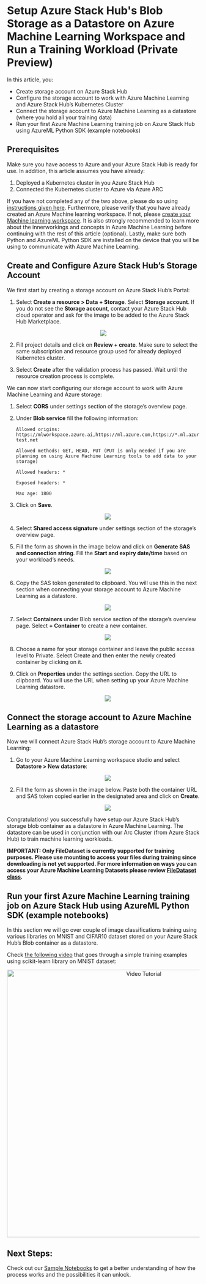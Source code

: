 # Setup Azure Stack Hub's Blob Storage as a Datastore on Azure Machine Learning Workspace and Run a Training Workload (Private Preview)

In this article, you:
*	Create storage account on Azure Stack Hub
*	Configure the storage account to work with Azure Machine Learning and Azure Stack Hub’s Kubernetes Cluster
*	Connect the storage account to Azure Machine Learning as a datastore (where you hold all your training data) 
*	Run your first Azure Machine Learning training job on Azure Stack Hub using AzureML Python SDK (example notebooks)




## Prerequisites

Make sure you have access to Azure and your Azure Stack Hub is ready for use. In addition, this article assumes you have already:

1. Deployed a Kubernetes cluster in you Azure Stack Hub
2. Connected the Kubernetes cluster to Azure via Azure ARC

If you have not completed any of the two above, please do so using [instructions given here](AML-ARC-Compute.md). Furthermore, please verify that you have already created an Azure Machine learning workspace. If not, please [create your Machine learning workspace](https://docs.microsoft.com/en-us/azure/machine-learning/concept-workspace#-create-a-workspace). It is also strongly recommended to learn more about the innerworkings and concepts in Azure Machine Learning before continuing with the rest of this article (optional). Lastly, make sure both Python and AzureML Python SDK are installed on the device that you will be using to communicate with Azure Machine Learning. 


## Create and Configure Azure Stack Hub’s Storage Account

We first start by creating a storage account on Azure Stack Hub’s Portal:

1. Select **Create a resource > Data + Storage**. Select **Storage account**. If you do not see the **Storage account**, contact your Azure Stack Hub cloud operator and ask for the image to be added to the Azure Stack Hub Marketplace.

<p align="center">
  <img src="imgs/Cstorage.png" />
</p>

2. Fill project details and click on **Review + create**. Make sure to select the same subscription and resource group used for already deployed Kubernetes cluster.

3.	Select **Create** after the validation process has passed. Wait until the resource creation process is complete. 

We can now start configuring our storage account to work with Azure Machine Learning and Azure storage:

1.	Select **CORS** under settings section of the storage’s overview page. 
2.	Under **Blob service** fill the following information:
    
        Allowed origins: https://mlworkspace.azure.ai,https://ml.azure.com,https://*.ml.azure.com,https://mlworkspacecanary.azure.ai,https://mlworkspace.azureml-test.net
    
        Allowed methods: GET, HEAD, PUT (PUT is only needed if you are planning on using Azure Machine Learning tools to add data to your storage)
    
        Allowed headers: *
    
        Exposed headers: *
    
        Max age: 1800

3.	Click on **Save**.

    <p align="center">
      <img src="imgs/cors.png" />
    </p>
    
4.	Select **Shared access signature** under settings section of the storage’s overview page. 
5.	Fill the form as shown in the image below and click on **Generate SAS and connection string**. Fill the **Start and expiry date/time** based on your workload’s needs.

    <p align="center">
      <img src="imgs/sas.png" />
    </p>

6.	Copy the SAS token generated to clipboard. You will use this in the next section when connecting your storage account to Azure Machine Learning as a datastore.

    <p align="center">
      <img src="imgs/sas-token.png" />
    </p>
    
7.	Select **Containers** under Blob service section of the storage’s overview page. Select **+ Container**  to create a new container.

    <p align="center">
      <img src="imgs/container.png" />
    </p>
    
8.	Choose a name for your storage container and leave the public access level to Private. Select Create and then enter the newly created container by clicking on it.
9.	Click on **Properties** under the settings section. Copy the URL to clipboard. You will use the URL when setting up your Azure Machine Learning datastore.

    <p align="center">
      <img src="imgs/url.png" />
    </p>
    

## Connect the storage account to Azure Machine Learning as a datastore

Now we will connect Azure Stack Hub’s storage account to Azure Machine Learning:

1. Go to your Azure Machine Learning workspace studio and select **Datastore > New datastore**:

    <p align="center">
      <img src="imgs/datastore.png" />
    </p>
    
2.	Fill the form as shown in the image below. Paste both the container URL and SAS token copied earlier in the designated area and click on **Create**.


    <p align="center">
      <img src="imgs/datastore-set.png" />
    </p>

Congratulations! you successfully have setup our Azure Stack Hub’s storage blob container as a datastore in Azure Machine Learning. The datastore can be used in conjunction with our Arc Cluster (from Azure Stack Hub) to train machine learning workloads.

**IMPORTANT: Only FileDataset is currently supported for training purposes. Please use mounting to access your files during training since downloading is not yet supported. For more information on ways you can access your Azure Machine Learning Datasets please review [FileDataset class](https://docs.microsoft.com/en-us/python/api/azureml-core/azureml.data.filedataset?view=azure-ml-py).**

## Run your first Azure Machine Learning training job on Azure Stack Hub using AzureML Python SDK (example notebooks)

In this section we will go over couple of image classifications training using various libraries on MNIST and CIFAR10 dataset stored on your Azure Stack Hub’s Blob container as a datastore. 

Check [the following video](https://msit.microsoftstream.com/video/51f7a3ff-0400-b9eb-2703-f1eb38bc6232) that goes through a simple training examples using scikit-learn library on MNIST dataset:


<a href="https://msit.microsoftstream.com/video/51f7a3ff-0400-b9eb-2703-f1eb38bc6232" target="_blank"><p align="center"><img src="imgs/vid-img.png" alt="Video Tutorial" class="center" width="700"></p></a>

## Next Steps:

Check out our [Sample Notebooks](index.md#sample-notebooks) to get a better understanding of how the process works and the possibilities it can unlock.

